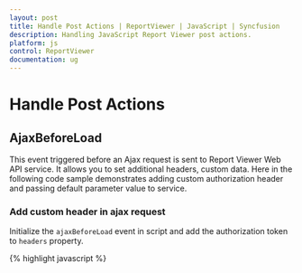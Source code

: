 ```yaml
---
layout: post
title: Handle Post Actions | ReportViewer | JavaScript | Syncfusion
description: Handling JavaScript Report Viewer post actions.  
platform: js
control: ReportViewer
documentation: ug
---
```


# Handle Post Actions
## AjaxBeforeLoad
This event triggered before an Ajax request is sent to Report Viewer Web API service. It allows you to set additional headers, custom data. Here in the following code sample demonstrates adding custom authorization header and passing default parameter value to service.

### Add custom header in ajax request
Initialize the `ajaxBeforeLoad` event in script and add the authorization token to `headers` property.

{% highlight javascript %}
    <script type="text/javascript">
            $(function () {
                $("#container").ejReportViewer({
                    reportServiceUrl: "/api/ReportsApi",
                    reportPath: '~/App_Data/Sales Order Detail.rdl',
                    ajaxBeforeLoad: "onAjaxRequest",
                });
            });

            function onAjaxRequest(args) {
                args.headers.push({ Key: 'Authorization', Value: btoa('guest', 'demo@123') });
            }
    </script>
{% endhighlight %}

Get the custom header value from HttpContext header collection using the key name specified at client side.

{% highlight c# %}
        public object PostReportAction(Dictionary<string, object> jsonResult)
        {
            if (jsonResult != null)
            {
                authenticationHeader = HttpContext.Current.Request.Headers["Authorization"];

                //Perform your custom validation here
                if (authenticationHeader == "")
                {
                    return new Exception("Authentication failed!!!");
                }
            }

            return ReportHelper.ProcessReport(jsonResult, this);
        }
{% endhighlight %}

N> Perform your own action to validate the header values.

### Pass custom data in ajax request
Use the `data` property to set custom data to server in ajax request. Here in the below code sample, parameter values are passed to server side.

{% highlight javascript %}
    <script type="text/javascript">
            .....
            function onAjaxRequest(args) {
                args.headers.push({ Key: 'Authorization', Value: btoa('guest', 'demo@123') });

                //Passing custom parameter data to server
                args.data = [{ name: 'SalesOrderNumber', labels: ['SO50756'], values: ['SO50756'] }];
            }
    </script>
{% endhighlight %}

The custom data values are stored in `CustomData` header key, you can store it to local property. The following code sample stores parameter values, then values are set to report in `OnReportLoaded` method.

{% highlight c# %}
    public class ReportsApiController : ApiController, IReportController
    {
        public string DefaultParameter = null;
        string authenticationHeader;

        public object PostReportAction(Dictionary<string, object> jsonResult)
        {

            if (jsonResult != null)
            {
                if (jsonResult.ContainsKey("CustomData"))
                {
                    DefaultParam = jsonResult["CustomData"].ToString();
                }

                authenticationHeader = HttpContext.Current.Request.Headers["Authorization"];

                //Perform your custom validation here
                if (authenticationHeader == "")
                {
                    return new Exception("Authentication failed!!!");
                }
            }

            return ReportHelper.ProcessReport(jsonResult, this);
        }

        public void OnReportLoaded(ReportViewerOptions reportOption)
        {
            if (DefaultParameter != null)
            {
                reportOption.ReportModel.Parameters = JsonConvert.DeserializeObject<List<Syncfusion.Reports.EJ.ReportParameter>>( DefaultParameter);
            }
        }
    }
{% endhighlight %}

## AjaxSuccess
To perform custom action or show user defined message, when an ajax request was successful you can use the `ajaxSuccess` event.

{% highlight javascript %}
    <script type="text/javascript">
            $(function () {
                $("#container").ejReportViewer({
                    reportServiceUrl: "/api/ReportsApi",
                    reportPath: '~/App_Data/Sales Order Detail.rdl',
                    ajaxSuccess:"onAjaxSuccess",
                });
            });

            function onAjaxSuccess(args) {
                //Perform your custom success action here
                //alert("Ajax reque success!!!");
            }
    </script>
{% endhighlight %}

## AjaxError
The `ajaxError` event is called if an error occurred with the request, you can display the customized error detail in the event method.

{% highlight javascript %}
    <script type="text/javascript">
            $(function () {
                $("#container").ejReportViewer({
                    reportServiceUrl: "/api/ReportsApi",
                    reportPath: '~/App_Data/Sales Order Detail.rdl',
                    ajaxSuccess:"onAjaxSuccess",
                    ajaxError:"onAjaxFailure"
                });
            });

            function onAjaxSuccess(args) {
                //Perform your custom success action here
                //alert("Authentication success!!!");
            }

            function onAjaxFailure(args) {
                alert("Status: " + args.status + "\n" +
                    "Error: " + args.statusText);
            }
    </script>
{% endhighlight %}

N> You can never have both an error and a success callback with a request.
